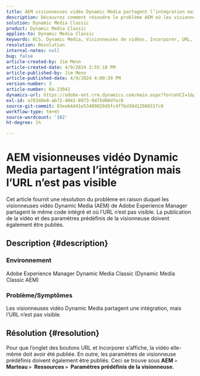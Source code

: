 ```yaml
---
title: AEM visionneuses vidéo Dynamic Media partagent l’intégration mais l’URL n’est pas visible
description: Découvrez comment résoudre le problème AEM où les visionneuses vidéo Dynamic Media partagent une intégration, mais où l’URL n’est pas visible.
solution: Dynamic Media Classic
product: Dynamic Media Classic
applies-to: Dynamic Media Classic
keywords: KCS, Dynamic Media, Visionneuses de vidéos, Incorporer, URL, AEM, Adobe Experience Manager, Dépannage
resolution: Resolution
internal-notes: null
bug: false
article-created-by: Jim Menn
article-created-date: 4/9/2024 3:55:18 PM
article-published-by: Jim Menn
article-published-date: 4/9/2024 4:00:39 PM
version-number: 3
article-number: KA-23941
dynamics-url: https://adobe-ent.crm.dynamics.com/main.aspx?forceUCI=1&pagetype=entityrecord&etn=knowledgearticle&id=6326bb8c-89f6-ee11-a1fe-6045bd006268
exl-id: a78340e8-ab72-4042-8973-9d75d60dfec0
source-git-commit: 83ee64d41e53489828d5fc4f7bd30d12988317c0
workflow-type: tm+mt
source-wordcount: '162'
ht-degree: 1%

---
```


# AEM visionneuses vidéo Dynamic Media partagent l’intégration mais l’URL n’est pas visible


Cet article fournit une résolution du problème en raison duquel les visionneuses vidéo Dynamic Media (AEM) de Adobe Experience Manager partagent le même code intégré et où l’URL n’est pas visible. La publication de la vidéo et des paramètres prédéfinis de la visionneuse doivent également être publiés.

## Description {#description}


### Environnement<b> </b>

Adobe Experience Manager Dynamic Media Classic (Dynamic Media Classic AEM)

### Problème/Symptômes

Les visionneuses vidéo Dynamic Media partagent une intégration, mais l’URL n’est pas visible.


## Résolution {#resolution}


Pour que l’onglet des boutons URL et Incorporer s’affiche, la vidéo elle-même doit avoir été publiée. En outre, les paramètres de visionneuse prédéfinis doivent également être publiés. Ceci se trouve sous <b>AEM</b> `>`  <b>Marteau `>` </b> <b>Ressources `>` </b> <b>Paramètres prédéfinis de la visionneuse</b>.
